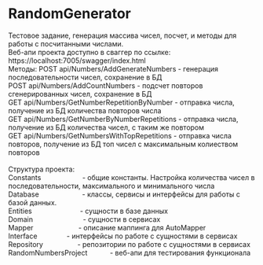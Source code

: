 # RandomGenerator
Тестовое задание, генерация массива чисел, посчет, и методы для работы с посчитанными числами.
<br>
Веб-апи проекта доступно в сваггер по ссылке: https://localhost:7005/swagger/index.html
<br>
Методы:
POST api/Numbers/AddGenerateNumbers - генерация последовательности чисел, сохранение в БД
<br>
POST api/Numbers/AddCountNumbers - подсчет повторов  сгенерированных чисел, сохранение в БД
<br>
GET api/Numbers/GetNumberRepetitionByNumber - отправка числа, получение из БД количества повторов числа
<br>
GET api/Numbers/GetNumberByNumberRepetitions - отправка числа, получение из БД количества чисел, с таким же повтором
<br>
GET api/Numbers/GetNumbersWithTopRepetitions - отправка числа повторов, получение из БД топ чисел с максимальным колиеством повторов
<br><br>
Структура проекта:
<br>
Constants      - общие константы. Настройка количества чисел в последовательности, максимального и минимального числа
<br>
Database       - классы, сервисы и интерфейсы для работы с базой данных.
<br>
Entities       - сущности в базе данных
<br>
Domain         - сущности в сервисах
<br>
Mapper         - описание маппинга для AutoMapper
<br>
Interface      - интерфейсы по работе с сущностями в сервисах
<br>
Repository     - репозитории по работе с сущностями в сервисах
<br>
RandomNumbersProject    - веб-апи для тестирования функционала
